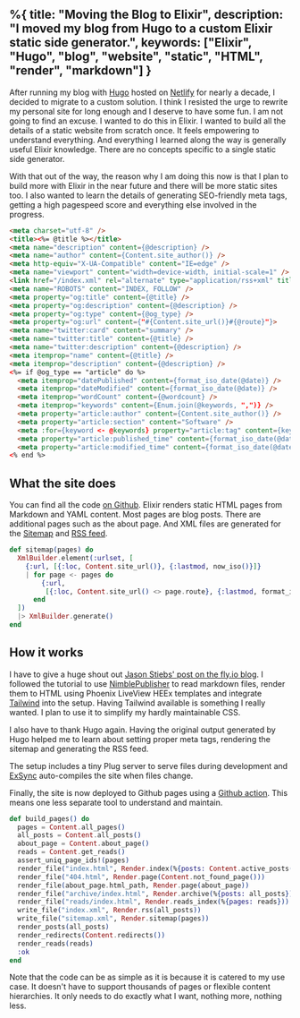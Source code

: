 %{
  title: "Moving the Blog to Elixir",
  description: "I moved my blog from Hugo to a custom Elixir static side generator.",
  keywords: ["Elixir", "Hugo", "blog", "website", "static", "HTML", "render", "markdown"]
}
---

After running my blog with [Hugo](https://gohugo.io/) hosted on [Netlify](https://app.netlify.com/) for nearly a decade, I decided to migrate to a custom solution. I think I resisted the urge to rewrite my personal site for long enough and I deserve to have some fun.
I am not going to find an excuse. I wanted to do this in Elixir. I wanted to build all the details of a static website from scratch once. It feels empowering to understand everything. And everything I learned along the way is generally useful Elixir knowledge. There are no concepts specific to a single static side generator.

With that out of the way, the reason why I am doing this now is that I plan to build more with Elixir in the near future and there will be more static sites too.
I also wanted to learn the details of generating SEO-friendly meta tags, getting a high pagespeed score and everything else involved in the progress.

```html
<meta charset="utf-8" />
<title><%= @title %></title>
<meta name="description" content={@description} />
<meta name="author" content={Content.site_author()} />
<meta http-equiv="X-UA-Compatible" content="IE=edge" />
<meta name="viewport" content="width=device-width, initial-scale=1" />
<link href="/index.xml" rel="alternate" type="application/rss+xml" title={Content.site_title()} />
<meta name="ROBOTS" content="INDEX, FOLLOW" />
<meta property="og:title" content={@title} />
<meta property="og:description" content={@description} />
<meta property="og:type" content={@og_type} />
<meta property="og:url" content={"#{Content.site_url()}#{@route}"}>
<meta name="twitter:card" content="summary" />
<meta name="twitter:title" content={@title} />
<meta name="twitter:description" content={@description} />
<meta itemprop="name" content={@title} />
<meta itemprop="description" content={@description} />
<%= if @og_type == "article" do %>
  <meta itemprop="datePublished" content={format_iso_date(@date)} />
  <meta itemprop="dateModified" content={format_iso_date(@date)} />
  <meta itemprop="wordCount" content={@wordcount} />
  <meta itemprop="keywords" content={Enum.join(@keywords, ",")} />
  <meta property="article:author" content={Content.site_author()} />
  <meta property="article:section" content="Software" />
  <meta :for={keyword <- @keywords} property="article:tag" content={keyword} />
  <meta property="article:published_time" content={format_iso_date(@date)} />
  <meta property="article:modified_time" content={format_iso_date(@date)} />
<% end %>
```

## What the site does

You can find all the code [on Github](https://github.com/jorinvo/me).
Elixir renders static HTML pages from Markdown and YAML content. Most pages are blog posts. There are additional pages such as the about page. And XML files are generated for the [Sitemap](/sitemap.xml) and [RSS feed](/index.xml).

```elixir
def sitemap(pages) do
  XmlBuilder.element(:urlset, [
    {:url, [{:loc, Content.site_url()}, {:lastmod, now_iso()}]}
    | for page <- pages do
        {:url,
         [{:loc, Content.site_url() <> page.route}, {:lastmod, format_iso_date(page.date)}]}
      end
  ])
  |> XmlBuilder.generate()
end
```

## How it works

I have to give a huge shout out [Jason Stiebs' post on the fly.io blog](https://fly.io/phoenix-files/crafting-your-own-static-site-generator-using-phoenix/). I followed the tutorial to use [NimblePublisher](https://hexdocs.pm/nimble_publisher/NimblePublisher.html) to read markdown files, render them to HTML using Phoenix LiveView HEEx templates and integrate [Tailwind](https://tailwindcss.com/) into the setup.
Having Tailwind available is something I really wanted. I plan to use it to simplify my hardly maintainable CSS.

I also have to thank Hugo again. Having the original output generated by Hugo helped me to learn about setting proper meta tags, rendering the sitemap and generating the RSS feed.

The setup includes a tiny Plug server to serve files during development and [ExSync](https://github.com/falood/exsync/) auto-compiles the site when files change.

Finally, the site is now deployed to Github pages using a [Github action](https://github.com/jorinvo/me/blob/main/.github/workflows/elixir.yml). This means one less separate tool to understand and maintain.

```elixir
def build_pages() do
  pages = Content.all_pages()
  all_posts = Content.all_posts()
  about_page = Content.about_page()
  reads = Content.get_reads()
  assert_uniq_page_ids!(pages)
  render_file("index.html", Render.index(%{posts: Content.active_posts()}))
  render_file("404.html", Render.page(Content.not_found_page()))
  render_file(about_page.html_path, Render.page(about_page))
  render_file("archive/index.html", Render.archive(%{posts: all_posts}))
  render_file("reads/index.html", Render.reads_index(%{pages: reads}))
  write_file("index.xml", Render.rss(all_posts))
  write_file("sitemap.xml", Render.sitemap(pages))
  render_posts(all_posts)
  render_redirects(Content.redirects())
  render_reads(reads)
  :ok
end
```

Note that the code can be as simple as it is because it is catered to my use case. It doesn't have to support thousands of pages or flexible content hierarchies. It only needs to do exactly what I want, nothing more, nothing less.
